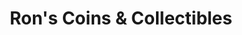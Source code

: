 ---
title: "Ron's Coins & Collectibles"
url: /cedar-rapids/rons-coins-and-collectibles/
shop: jewelry
---